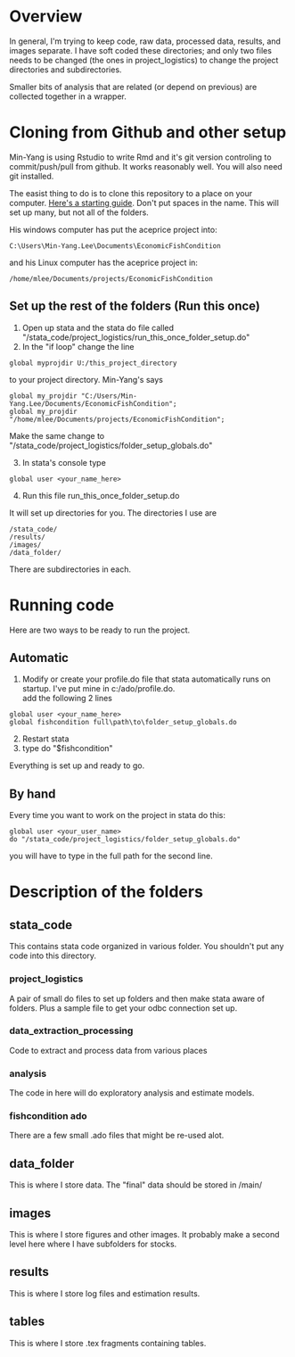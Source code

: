 # Overview
In general, I'm trying to keep code, raw data, processed data, results, and images separate.  I have soft coded these directories; and only two files needs to be changed (the ones in project_logistics) to change the project directories and subdirectories.

Smaller bits of analysis that are related (or depend on previous) are collected together in a wrapper.

# Cloning from Github and other setup
Min-Yang is using Rstudio to write Rmd and it's git version controling to commit/push/pull from github. It works reasonably well.  You will also need git installed.

The easist thing to do is to clone this repository to a place on your computer. [Here's a starting guide](https://cfss.uchicago.edu/setup/git-with-rstudio/).  Don't put spaces in the name.  This will set up many, but not all of the folders.

His windows computer has put the aceprice project into:
```
C:\Users\Min-Yang.Lee\Documents\EconomicFishCondition
```
and his Linux computer has the aceprice project in:
```
/home/mlee/Documents/projects/EconomicFishCondition
```

## Set up the rest of the folders (Run this once)

1. Open up stata and the stata do file called "/stata_code/project_logistics/run_this_once_folder_setup.do"
2. In the "if loop" change the line

```
global myprojdir U:/this_project_directory
```
to your project directory. Min-Yang's says

```
global my_projdir "C:/Users/Min-Yang.Lee/Documents/EconomicFishCondition";
global my_projdir "/home/mlee/Documents/projects/EconomicFishCondition";
```

Make the same change to "/stata_code/project_logistics/folder_setup_globals.do"

3. In stata's console type
```
global user <your_name_here>
```
4. Run this file run_this_once_folder_setup.do

It will set up directories for you. The directories I use are
```
/stata_code/
/results/
/images/
/data_folder/
```
There are subdirectories in each. 


# Running code
Here are two ways to be ready to run the project.

## Automatic
1.  Modify or create your profile.do file that stata automatically runs on startup.  I've put mine in c:/ado/profile.do.  
add the following 2 lines

```
global user <your_name_here>
global fishcondition full\path\to\folder_setup_globals.do 
```
2. Restart stata
3. type do "$fishcondition"

Everything is set up and ready to go.

## By hand
Every time you want to work on the project in stata do this:
```
global user <your_user_name>
do "/stata_code/project_logistics/folder_setup_globals.do"
```
you will have to type in the full path for the second line.


# Description of the folders

## stata_code
This contains stata code organized in various folder. You shouldn't put any code into this directory.

### project_logistics
A pair of small do files to set up folders and then make stata aware of folders.  Plus a sample file to get your odbc connection set up.

### data_extraction_processing
Code to extract and process data from various places

### analysis
The code in here will do exploratory analysis and estimate models.

### fishcondition ado
There are a few small .ado files that might be re-used alot. 

## data_folder
This is where I store data.  The "final" data should be stored in /main/

## images
This is where I store figures and other images.  It probably make a second level here where I have subfolders for stocks.

## results
This is where I store log files and estimation results.



## tables
This is where I store .tex fragments containing tables.
